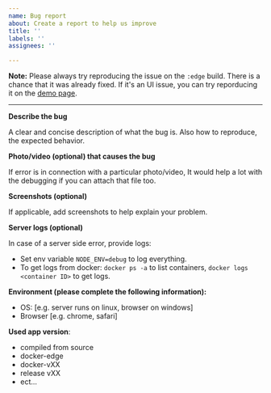 ```yaml
---
name: Bug report
about: Create a report to help us improve
title: ''
labels: ''
assignees: ''

---
```


**Note:** Please always try reproducing the issue on the `:edge` build. There is a chance that it was already fixed. If it's an UI issue, you can try reporducing it on the [demo page](https://pigallery2.onrender.com/). 

----------------------------------------------------------------------------------

**Describe the bug**

A clear and concise description of what the bug is.
Also how to reproduce, the expected behavior.

**Photo/video (optional) that causes the bug**

If error is in connection with a particular photo/video, It would help a lot with the debugging if you can attach that file too.

**Screenshots (optional)**

If applicable, add screenshots to help explain your problem.

**Server logs (optional)**

In case of a server side error, provide logs:
* Set env variable `NODE_ENV=debug` to log everything.
* To get logs from docker: `docker ps -a` to list containers, `docker logs <container ID>` to get logs.

**Environment (please complete the following information):**
 - OS: [e.g. server runs on linux, browser on windows]
 - Browser [e.g. chrome, safari]

**Used app version**:
- compiled from source
- docker-edge
- docker-vXX
- release vXX
- ect...
